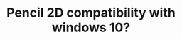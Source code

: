 ---
title: 'Pencil 2D compatibility with windows 10?'
redirect_to:
  - 'https://discuss.pencil2d.org/t/pencil-2d-compatibility-with-windows-10/1109'
---